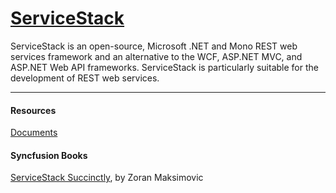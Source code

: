 # [ServiceStack](https://servicestack.net/)

ServiceStack is an open-source, Microsoft .NET and Mono REST web services framework and
an alternative to the WCF, ASP.NET MVC, and ASP.NET Web API frameworks. ServiceStack is
particularly suitable for the development of REST web services.

___

#### Resources
[Documents](http://docs.servicestack.net/)

#### Syncfusion Books
[ServiceStack Succinctly](http://files2.syncfusion.com/Downloads/Ebooks/ServiceStack_Succinctly.pdf), by Zoran Maksimovic
